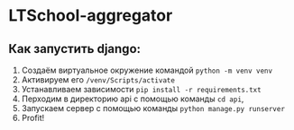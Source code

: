 # LTSchool-aggregator
## Как запустить django:

1. Создаём виртуальное окружение командой `python -m venv venv`
2. Активируем его `/venv/Scripts/activate`
3. Устанавливаем зависимости `pip install -r requirements.txt`
4. Перходим в директорию api с помощью команды `cd api`, 
5. Запускаем сервер с помощью команды `python manage.py runserver`
6. Profit!